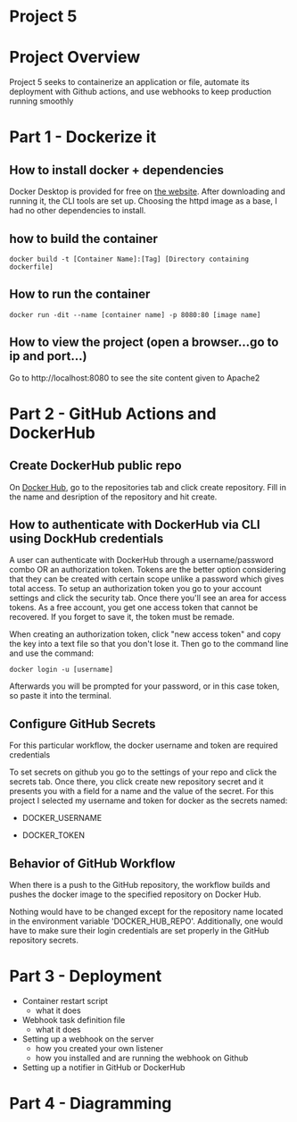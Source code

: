 # Project 5
# Project Overview
Project 5 seeks to containerize an application or file, automate its deployment with Github actions, and use webhooks to keep production running smoothly 
# Part 1 - Dockerize it
## How to install docker + dependencies
Docker Desktop is provided for free on [the website](https://docs.docker.com/desktop/windows/install/). After downloading and running it, the CLI tools are set up. Choosing the httpd image as a base, I had no other dependencies to install. 
## how to build the container
`docker build -t [Container Name]:[Tag] [Directory containing dockerfile]`
## How to run the container
`docker run -dit --name [container name] -p 8080:80 [image name]`
## How to view the project (open a browser...go to ip and port...)
Go to http://localhost:8080 to see the site content given to Apache2

# Part 2 - GitHub Actions and DockerHub
## Create DockerHub public repo

On [Docker Hub](https://hub.docker.com/repositories), go to the repositories tab and click create repository. Fill in the name and desription of the repository and hit create. 

## How to authenticate with DockerHub via CLI using DockHub credentials

A user can authenticate with DockerHub through a username/password combo OR an authorization token. Tokens are the better option considering that they can be created with certain scope unlike a password which gives total access. To setup an authorization token you go to your account settings and click the security tab. Once there you'll see an area for access tokens. As a free account, you get one access token that cannot be recovered. If you forget to save it, the token must be remade.

When creating an authorization token, click "new access token" and copy the key into a text file so that you don't lose it. Then go to the command line and use the command:

`docker login -u [username]`

Afterwards you will be prompted for your password, or in this case token, so paste it into the terminal.
## Configure GitHub Secrets

For this particular workflow, the docker username and token are required credentials 

To set secrets on github you go to the settings of your repo and click the secrets tab. Once there, you click create new repository secret and it presents you with a field for a name and the value of the secret. For this project I selected my username and token for docker as the secrets named:
    
* DOCKER_USERNAME
    
* DOCKER_TOKEN


## Behavior of GitHub Workflow
    
When there is a push to the GitHub repository, the workflow builds and pushes the docker image to the specified repository on Docker Hub. 
    
Nothing would have to be changed except for the repository name located in the environment variable 'DOCKER_HUB_REPO'. Additionally, one would have to make sure their login credentials are set properly in the GitHub repository secrets. 

# Part 3 - Deployment
* Container restart script
    * what it does
* Webhook task definition file
    * what it does
* Setting up a webhook on the server
    * how you created your own listener 
    * how you installed and are running the webhook on Github
* Setting up a notifier in GitHub or DockerHub

# Part 4 - Diagramming
